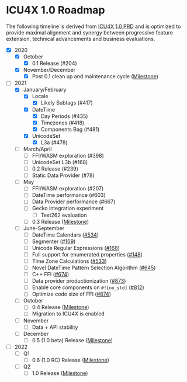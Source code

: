# ICU4X 1.0 Roadmap
The following timeline is derived from [ICU4X 1.0 PRD](./prd.md) and is optimized to provide maximal alignment and synergy between progressive feature extension, technical advancements and business evaluations.

* [x] 2020
  * [x] October
	  * [x] 0.1 Release (#204)
  * [x] November/December
	  * [x] Post 0.1 clean up and maintenance cycle ([Milestone](https://github.com/unicode-org/icu4x/milestone/7))
* [ ] 2021
	* [x] January/February
		* [x] Locale
			* [x] Likely Subtags (#417)
		* [x] DateTime
			* [x] Day Periods (#435)
			* [x] Timezones (#418)
			* [x] Components Bag (#481)
		* [x] UnicodeSet
			* [x] L3a (#478)
	* [ ] March/April
		* [ ] FFI/WASM exploration (#398)
		* [ ] UnicodeSet L3b (#168)
		* [ ] 0.2 Release (#239)
		* [ ] Static Data Provider (#78)
	* [ ] May
		* [ ] FFI/WASM exploration (#207)
		* [ ] DateTime performance (#603)
		* [ ] Data Provider performance (#667)
		* [ ] Gecko integration experiment
	 		* [ ] Test262 evaluation
		* [ ] 0.3 Release ([Milestone](https://github.com/unicode-org/icu4x/milestone/12))
	* [ ] June-September
		* [ ] DateTime Calendars ([#534](https://github.com/unicode-org/icu4x/issues/534))
		* [ ] Segmenter ([#109](https://github.com/unicode-org/icu4x/issues/109))
		* [ ] Unicode Regular Expressions ([#168](https://github.com/unicode-org/icu4x/issues/168))
		* [ ] Full support for enumerated properties ([#148](https://github.com/unicode-org/icu4x/issues/148))
		* [ ] Time Zone Calculations ([#533](https://github.com/unicode-org/icu4x/issues/533))
		* [ ] Novel DateTime Pattern Selection Algorithm ([#645](https://github.com/unicode-org/icu4x/issues/645))
		* [ ] C++ FFI ([#674](https://github.com/unicode-org/icu4x/issues/674))
		* [ ] Data provider productionization ([#873](https://github.com/unicode-org/icu4x/issues/873))
		* [ ] Enable core components on `#![no_std]` ([#812](https://github.com/unicode-org/icu4x/issues/812))
		* [ ] Optimize code size of FFI ([#874](https://github.com/unicode-org/icu4x/issues/874))
	* [ ] October
		* [ ] 0.4 Release ([Milestone](https://github.com/unicode-org/icu4x/milestone/11))
		* [ ] Migration to ICU4X is enabled
	* [ ] November
	 	* [ ] Data + API stability
	* [ ] December
		* [ ] 0.5 (1.0 beta) Release ([Milestone](https://github.com/unicode-org/icu4x/milestone/14))
* [ ] 2022
	* [ ] Q1
		* [ ] 0.6 (1.0 RC) Release ([Milestone](https://github.com/unicode-org/icu4x/milestone/15))
	* [ ] Q2
		* [ ] 1.0 Release ([Milestone](https://github.com/unicode-org/icu4x/milestone/16))
